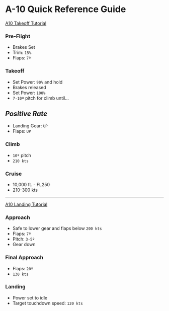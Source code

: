 # A-10 Quick Reference Guide

[A10 Takeoff Tutorial](https://youtu.be/GR_axWOIwyk)

### Pre-Flight

- Brakes Set
- Trim: `15%`
- Flaps: `7º`

### Takeoff

- Set Power: `90%` and hold
- Brakes released
- Set Power: `100%`
- `7-10ª` pitch for climb until...

## *Positive Rate*

- Landing Gear: `UP`
- Flaps: `UP`

### Climb

- `10º` pitch
- `210 kts`

### Cruise

- 10,000 ft. - FL250
- 210-300 kts

---

[A10 Landing Tutorial](https://youtu.be/SjQzu-PmDK4)

### Approach

- Safe to lower gear and flaps below `200 kts`
- Flaps: `7º`
- Pitch: `3-5º`
- Gear down

### Final Approach

- Flaps: `20º`
- `130 kts`

### Landing

- Power set to idle
- Target touchdown speed: `120 kts`

